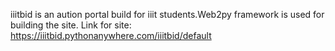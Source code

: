 iiitbid is an aution portal build for iiit students.Web2py framework is used for building the site.
Link for site: https://iiitbid.pythonanywhere.com/iiitbid/default
